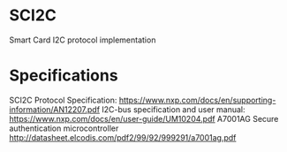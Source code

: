 # SCI2C
Smart Card I2C protocol implementation

# Specifications
SCI2C Protocol Specification: https://www.nxp.com/docs/en/supporting-information/AN12207.pdf
I2C-bus specification and user manual: https://www.nxp.com/docs/en/user-guide/UM10204.pdf
A7001AG Secure authentication microcontroller http://datasheet.elcodis.com/pdf2/99/92/999291/a7001ag.pdf

